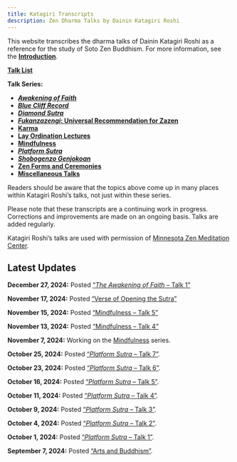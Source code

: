 ```yaml
---
title: Katagiri Transcripts
description: Zen Dharma Talks by Dainin Katagiri Roshi
---
```


This website transcribes the dharma talks of Dainin Katagiri Roshi as a reference for the study of Soto Zen Buddhism. For more information, see the [**Introduction**](about).

[**Talk List**](list)

**Talk Series:**

- [***Awakening of Faith***](awakening-of-faith)
- [***Blue Cliff Record***](blue-cliff-record)
- [***Diamond Sutra***](diamond-sutra)
- [***Fukanzazengi*: Universal Recommendation for Zazen**](fukanzazengi)
- [**Karma**](karma)
- [**Lay Ordination Lectures**](lay-ordination)
- [**Mindfulness**](mindfulness)
- [***Platform Sutra***](platform-sutra)
- [***Shobogenzo Genjokoan***](genjokoan)
- [**Zen Forms and Ceremonies**](zen-forms)
- [**Miscellaneous Talks**](miscellaneous)

Readers should be aware that the topics above come up in many places within Katagiri Roshi’s talks, not just within these series. 

Please note that these transcripts are a continuing work in progress. Corrections and improvements are made on an ongoing basis. Talks are added regularly. 

Katagiri Roshi’s talks are used with permission of [Minnesota Zen Meditation Center](https://www.mnzencenter.org/katagiri-project.html).

## Latest Updates

**December 27, 2024:** Posted [“*The Awakening of Faith* – Talk 1”](1984-03-16-Awakening-of-Faith-Talk-1)

**November 17, 2024:** Posted [“Verse of Opening the Sutra”](1986-07-23-Verse-of-Opening-the-Sutra)

**November 15, 2024:** Posted [“Mindfulness – Talk 5”](1984-03-25-Mindfulness-Talk-5)

**November 13, 2024:** Posted [“Mindfulness – Talk 4”](1984-03-24-Mindfulness-Talk-4)

**November 7, 2024:** Working on the [Mindfulness](mindfulness) series.

**October 25, 2024:** Posted [“*Platform Sutra* – Talk 7”](1987-04-24-Platform-Sutra-Talk-7).

**October 23, 2024:** Posted [“*Platform Sutra* – Talk 6”](1987-04-17-Platform-Sutra-Talk-6).

**October 16, 2024:** Posted [“*Platform Sutra* – Talk 5”](1987-04-10-Platform-Sutra-Talk-5).

**October 11, 2024:** Posted [“*Platform Sutra* – Talk 4”](1987-04-03-Platform-Sutra-Talk-4).

**October 9, 2024:** Posted [“*Platform Sutra* – Talk 3”](1987-03-27-Platform-Sutra-Talk-3).

**October 4, 2024:** Posted [“*Platform Sutra* – Talk 2”](1987-03-20-Platform-Sutra-Talk-2).

**October 1, 2024:** Posted [“*Platform Sutra* – Talk 1”](1987-03-06-Platform-Sutra-Talk-1).

**September 7, 2024:** Posted [“Arts and Buddhism”](https://katagiritranscripts.net/1983-10-29-Arts-and-Buddhism).

